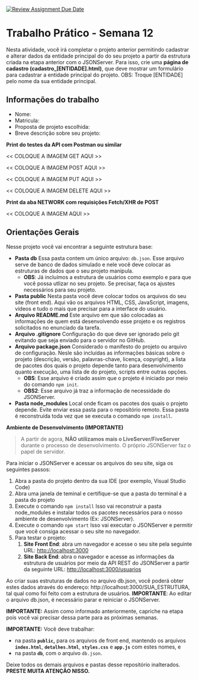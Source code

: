 [![Review Assignment Due Date](https://classroom.github.com/assets/deadline-readme-button-22041afd0340ce965d47ae6ef1cefeee28c7c493a6346c4f15d667ab976d596c.svg)](https://classroom.github.com/a/MKG87_is)

# Trabalho Prático - Semana 12

Nesta atividade, você irá completar o projeto anterior permitindo cadastrar e alterar dados da entidade principal do do seu projeto a partir da estrutura criada na etapa anterior com o JSONServer. Para isso, crie uma **página de cadastro (cadastro_[ENTIDADE].html)**, que deve mostrar um formulário para cadastrar a entidade principal do projeto. OBS: Troque [ENTIDADE] pelo nome da sua entidade principal.

## Informações do trabalho

- Nome:
- Matricula:
- Proposta de projeto escolhida:
- Breve descrição sobre seu projeto:

**Print do testes da API com Postman ou similar**

<<  COLOQUE A IMAGEM GET AQUI >>

<<  COLOQUE A IMAGEM POST AQUI >>

<<  COLOQUE A IMAGEM PUT AQUI >>

<<  COLOQUE A IMAGEM DELETE AQUI >>

**Print da aba NETWORK com requisições Fetch/XHR de POST**

<<  COLOQUE A IMAGEM AQUI >>

## **Orientações Gerais**

Nesse projeto você vai encontrar a seguinte estrutura base:

* **Pasta db**
  Essa pasta contem um único arquivo: `db.json`. Esse arquivo serve de banco de dados simulado e nele você deve colocar as estruturas de dados que o seu projeto manipula.
  * **OBS**: Já incluímos a estrutura de usuários como exemplo e para que você possa utlizar no seu projeto. Se precisar, faça os ajustes necessários para seu projeto.
* **Pasta public**
  Nesta pasta você deve colocar todos os arquivos do seu site (front end). Aqui vão os arquivos HTML, CSS, JavaScript, imagens, vídeos e tudo o mais que precisar para a interface do usuário.
* **Arquivo README.md**
  Este arquivo em que são colocadas as informações de quem está desenvolvendo esse projeto e os registros solicitados no enunciado da tarefa.
* **Arquivo .gitignore**
  Configuração do que deve ser ignorado pelo git evitando que seja enviado para o servidor no GitHub.
* **Arquivo package.json**
  Considerado o manifesto do projeto ou arquivo de configuração. Nesle são incluídas as informações básicas sobre o projeto (descrição, versão, palavras-chave, licença, copyright), a lista de pacotes dos quais o projeto depende tanto para desenvolvimento quanto execução, uma lista de  do projeto, scripts entre outras opções.
  * **OBS**: Esse arquivo é criado assim que o projeto é iniciado por meio do comando `npm init`.
  * **OBS2**: Esse arquivo já traz a informação de necessidade do JSONServer.
* **Pasta node_modules**
  Local onde ficam os pacotes dos quais o projeto depende. Evite enviar essa pasta para o repositório remoto. Essa pasta é reconstruída toda vez que se executa o comando `npm install`.

**Ambiente de Desenvolvimento (IMPORTANTE)**

> A partir de agora, **NÃO utilizamos mais o LiveServer/FiveServer** durante o processo de desenvolvimento. O próprio JSONServer faz o papel de servidor.

Para iniciar o JSONServer e acessar os arquivos do seu site, siga os seguintes passos:

1. Abra a pasta do projeto dentro da sua IDE (por exemplo, Visual Studio Code)
2. Abra uma janela de teminal e certifique-se que a pasta do terminal é a pasta do projeto
3. Execute o comando `npm install`
   Isso vai reconstruir a pasta node_modules e instalar todos os pacotes necessários para o nosso ambiente de desenvolvimento (Ex: JSONServer).
4. Execute o comando `npm start`
   Isso vai executar o JSONServer e permitir que você consiga acessar o seu site no navegador.
5. Para testar o projeto:
   1. **Site Front End**: abra um navegador e acesse o seu site pela seguinte URL:
      [http://localhost:3000]()
   2. **Site Back End**: abra o navegador e acesse as informações da estrutura de usuários por meio da API REST do JSONServer a partir da seguinte URL:
      [http://localhost:3000/usuarios](http://localhost:3000/usuarios)

Ao criar suas estruturas de dados no arquivo db.json, você poderá obter estes dados através do endereço: http://localhost:3000/SUA_ESTRUTURA, tal qual como foi feito com a estrutura de usuários. **IMPORTANTE**: Ao editar o arquivo db.json, é necessário parar e reiniciar o JSONServer.

**IMPORTANTE:** Assim como informado anteriormente, capriche na etapa pois você vai precisar dessa parte para as próximas semanas. 

**IMPORTANTE:** Você deve trabalhar:

* na pasta **`public`,** para os arquivos de front end, mantendo os arquivos **`index.html`**, **`detalhes.html`**, **`styles.css`** e **`app.js`** com estes nomes, e
* na pasta **`db`**, com o arquivo `db.json`.

Deixe todos os demais arquivos e pastas desse repositório inalterados. **PRESTE MUITA ATENÇÃO NISSO.**
